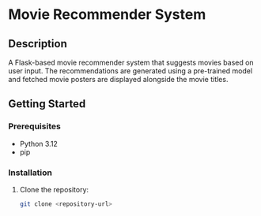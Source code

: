 # Movie Recommender System

## Description
A Flask-based movie recommender system that suggests movies based on user input. The recommendations are generated using a pre-trained model and fetched movie posters are displayed alongside the movie titles.

## Getting Started

### Prerequisites
- Python 3.12
- pip

### Installation
1. Clone the repository:
   ```bash
   git clone <repository-url>
